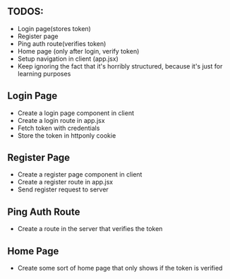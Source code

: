 ## TODOS:  
- Login page(stores token)  
- Register page  
- Ping auth route(verifies token)  
- Home page (only after login, verify token)  
- Setup navigation in client (app.jsx)
- Keep ignoring the fact that it's horribly structured, because it's just for learning purposes

## Login Page
- Create a login page component in client
- Create a login route in app.jsx
- Fetch token with credentials
- Store the token in httponly cookie

## Register Page
- Create a register page component in client
- Create a register route in app.jsx
- Send register request to server

## Ping Auth Route
- Create a route in the server that verifies the token

## Home Page
- Create some sort of home page that only shows if the token is verified
